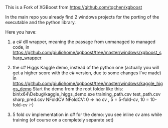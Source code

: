 This is a Fork of XGBoost from https://github.com/tqchen/xgboost

In the main repo you already find 2 windows projects for the porting of the executable and the python library.

Here you have:

  1) a c# dll wrapper, meaning the passage from unmanaged to managed code, in https://github.com/giuliohome/xgboost/tree/master/windows/xgboost_sharp_wrapper
  
  2) the c# Higgs Kaggle demo, instead of the python one (actually you will get a higher score with the c# version, due to some changes I've made) in https://github.com/giuliohome/xgboost/tree/master/windows/kaggle_higgs_demo
  Start the demo from the root folder like this: 
  bin\x64\Debug\kaggle_higgs_demo.exe training_path.csv test_path.csv sharp_pred.csv NFoldCV
  NFoldCV: 0 => no cv , 5 = 5-fold-cv, 10 = 10-fold-cv :-)
  
  3) 5 fold cv implementation in c# for the demo: you see inline cv ams while training (of course on a completely separate set)

